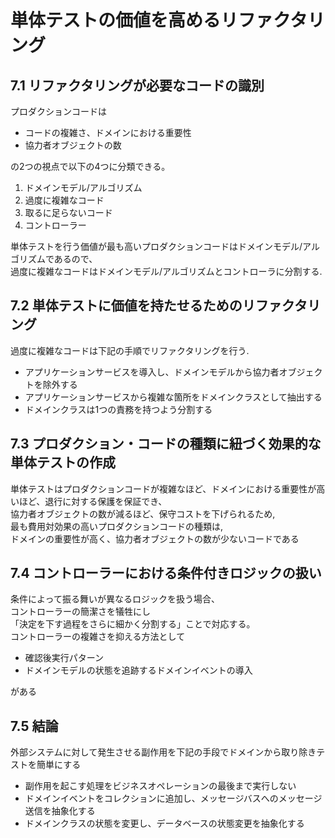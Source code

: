 # 単体テストの価値を高めるリファクタリング

## 7.1 リファクタリングが必要なコードの識別

プロダクションコードは
- コードの複雑さ、ドメインにおける重要性
- 協力者オブジェクトの数

の2つの視点で以下の4つに分類できる。

1. ドメインモデル/アルゴリズム
2. 過度に複雑なコード
3. 取るに足らないコード
4. コントローラー

単体テストを行う価値が最も高いプロダクションコードはドメインモデル/アルゴリズムであるので、  
過度に複雑なコードはドメインモデル/アルゴリズムとコントローラに分割する.  

## 7.2 単体テストに価値を持たせるためのリファクタリング
過度に複雑なコードは下記の手順でリファクタリングを行う.  
- アプリケーションサービスを導入し、ドメインモデルから協力者オブジェクトを除外する
- アプリケーションサービスから複雑な箇所をドメインクラスとして抽出する
- ドメインクラスは1つの責務を持つよう分割する



## 7.3 プロダクション・コードの種類に紐づく効果的な単体テストの作成
単体テストはプロダクションコードが複雑なほど、ドメインにおける重要性が高いほど、退行に対する保護を保証でき、  
協力者オブジェクトの数が減るほど、保守コストを下げられるため,  
最も費用対効果の高いプロダクションコードの種類は,  
ドメインの重要性が高く、協力者オブジェクトの数が少ないコードである


## 7.4 コントローラーにおける条件付きロジックの扱い
条件によって振る舞いが異なるロジックを扱う場合、  
コントローラーの簡潔さを犠牲にし  
「決定を下す過程をさらに細かく分割する」ことで対応する。  
コントローラーの複雑さを抑える方法として
- 確認後実行パターン
- ドメインモデルの状態を追跡するドメインイベントの導入

がある

## 7.5 結論
外部システムに対して発生させる副作用を下記の手段でドメインから取り除きテストを簡単にする

- 副作用を起こす処理をビジネスオペレーションの最後まで実行しない
- ドメインイベントをコレクションに追加し、メッセージバスへのメッセージ送信を抽象化する
- ドメインクラスの状態を変更し、データベースの状態変更を抽象化する